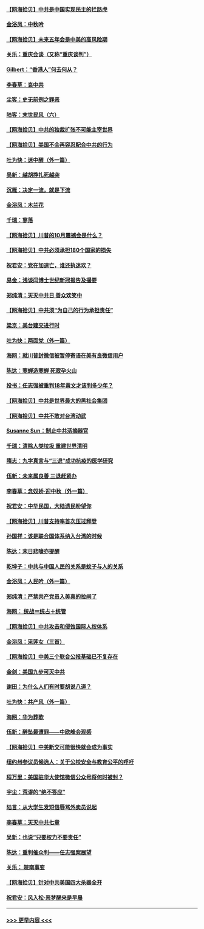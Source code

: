#### [【网海拾贝】中共是中国实现民主的拦路虎](../pages/nsc993/n12443573.md?t=10011502) 
#### [金浴凤：中秋吟](../pages/nsc993/n12441773.md?t=10011502) 
#### [【网海拾贝】未来五年会是中美的高风险期](../pages/nsc993/n12440760.md?t=10011502) 
#### [关乐：重庆会谈（又称“重庆谈判”）](../pages/nsc993/n12437525.md?t=10011502) 
#### [Gilbert：“香港人”何去何从？](../pages/nsc993/n12435894.md?t=10011502) 
#### [李春草：哀中共](../pages/nsc993/n12435874.md?t=10011502) 
#### [尘客：史无前例之罪恶](../pages/nsc993/n12435762.md?t=10011502) 
#### [陆客：末世民风（六）](../pages/nsc993/n12435354.md?t=10011502) 
#### [【网海拾贝】中共的独裁扩张不可能主宰世界](../pages/nsc993/n12435151.md?t=10011502) 
#### [【网海拾贝】美国不会再容忍配合中共的行为](../pages/nsc993/n12433808.md?t=10011502) 
#### [吐为快：迷中醒（外一篇）](../pages/nsc993/n12433585.md?t=10011502) 
#### [吴新：越胡挣扎死越突](../pages/nsc993/n12433562.md?t=10011502) 
#### [沉雁：决定一流，就是下流](../pages/nsc993/n12432128.md?t=10011502) 
#### [金浴凤：木兰花](../pages/nsc993/n12432124.md?t=10011502) 
#### [千瑞：寥落](../pages/nsc993/n12432071.md?t=10011502) 
#### [【网海拾贝】川普的10月震撼会是什么？](../pages/nsc993/n12431624.md?t=10011502) 
#### [【网海拾贝】中共必须承担180个国家的损失](../pages/nsc993/n12428893.md?t=10011502) 
#### [祝君安：党在加速亡，谁还执迷欢？](../pages/nsc993/n12428652.md?t=10011502) 
#### [易金：浅谈闫博士世纪新冠报告及撮要](../pages/nsc993/n12426822.md?t=10011502) 
#### [郑纯清：天灭中共日 善众欢笑中](../pages/nsc993/n12426784.md?t=10011502) 
#### [【网海拾贝】中共须“为自己的行为承担责任”](../pages/nsc993/n12426067.md?t=10011502) 
#### [梁京：美台建交进行时](../pages/nsc993/n12424066.md?t=10011502) 
#### [吐为快：两面党（外一篇）](../pages/nsc993/n12424043.md?t=10011502) 
#### [海网：就川普封微信被暂停寄语在美有良微信用户](../pages/nsc993/n12424021.md?t=10011502) 
#### [陈达：寒蝉造寒蝉 死寂孕火山](../pages/nsc993/n12423958.md?t=10011502) 
#### [投书：任志强被重判18年黄文才该判多少年？](../pages/nsc993/n12423672.md?t=10011502) 
#### [【网海拾贝】中共是世界最大的黑社会集团](../pages/nsc993/n12423543.md?t=10011502) 
#### [【网海拾贝】中共不敢对台湾动武](../pages/nsc993/n12421418.md?t=10011502) 
#### [Susanne Sun：制止中共活摘器官](../pages/nsc993/n12419654.md?t=10011502) 
#### [千瑞：清除人类垃圾 重建世界清明](../pages/nsc993/n12419414.md?t=10011502) 
#### [隋志：九字真言与“三退”成功抗疫的医学研究](../pages/nsc993/n12419248.md?t=10011502) 
#### [伍新：未来属良善 三退赶紧办](../pages/nsc993/n12418496.md?t=10011502) 
#### [李春草：念奴娇·迎中秋（外一篇）](../pages/nsc993/n12418465.md?t=10011502) 
#### [祝君安：中华民国，大陆遗民盼望你](../pages/nsc993/n12418089.md?t=10011502) 
#### [【网海拾贝】川普支持率首次压过拜登](../pages/nsc993/n12418050.md?t=10011502) 
#### [孙国祥：该是联合国体系纳入台湾的时候](../pages/nsc993/n12417369.md?t=10011502) 
#### [陈达：末日悲嚎亦提醒](../pages/nsc993/n12416736.md?t=10011502) 
#### [乾坤子：中共与中国人民的关系是蚊子与人的关系](../pages/nsc993/n12416632.md?t=10011502) 
#### [金浴凤：人民吟（外一篇）](../pages/nsc993/n12416567.md?t=10011502) 
#### [郑纯清：严禁共产党员入美真的拉闸了](../pages/nsc993/n12416550.md?t=10011502) 
#### [海网： 统战＝统占＋统管](../pages/nsc993/n12416404.md?t=10011502) 
#### [【网海拾贝】中共攻击和侵蚀国际人权体系](../pages/nsc993/n12416250.md?t=10011502) 
#### [金浴凤：采莲女（三首）](../pages/nsc993/n12415517.md?t=10011502) 
#### [【网海拾贝】中美三个联合公报基础已不复存在](../pages/nsc993/n12415054.md?t=10011502) 
#### [金剑：美国九步可灭中共](../pages/nsc993/n12413183.md?t=10011502) 
#### [谢田：为什么人们有时要胡说八道？](../pages/nsc993/n12411861.md?t=10011502) 
#### [吐为快：共产风（外一篇）](../pages/nsc993/n12411761.md?t=10011502) 
#### [海网：华为葬歌](../pages/nsc993/n12410381.md?t=10011502) 
#### [伍新：醉坠最遭罪——中欧峰会观感](../pages/nsc993/n12410364.md?t=10011502) 
#### [【网海拾贝】中美断交可能很快就会成为事实](../pages/nsc993/n12409495.md?t=10011502) 
#### [纽约州参议员候选人：关于公校安全与教育公平的呼吁](../pages/nsc993/n12409228.md?t=10011502) 
#### [程万里：美国驻华大使馆微信公众号将何时被封？](../pages/nsc993/n12407397.md?t=10011502) 
#### [宇尘：荒谬的“绝不答应”](../pages/nsc993/n12407360.md?t=10011502) 
#### [陆言：从大学生发短信辱骂外卖员说起](../pages/nsc993/n12407285.md?t=10011502) 
#### [李春草：天灭中共七章](../pages/nsc993/n12406988.md?t=10011502) 
#### [吴新：也说“只要权力不要责任”](../pages/nsc993/n12406966.md?t=10011502) 
#### [陈达：重判催众判——任志强案展望](../pages/nsc993/n12404540.md?t=10011502) 
#### [关乐： 皖南事变](../pages/nsc993/n12404288.md?t=10011502) 
#### [【网海拾贝】针对中共美国四大杀器全开](../pages/nsc993/n12404172.md?t=10011502) 
#### [祝君安：风入松‧恶梦醒来是早晨](../pages/nsc993/n12401953.md?t=10011502) 

----
#### [ >>> 更早内容 <<< ](../indexes/nsc993-earlier.md)
